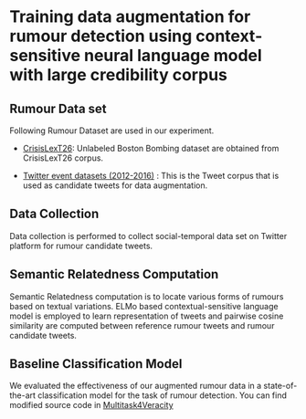 # Training data augmentation for rumour detection using context-sensitive neural language model with large credibility corpus

## Rumour Data set

Following Rumour Dataset are used in our experiment.

* [CrisisLexT26](https://github.com/sajao/CrisisLex/tree/master/data/CrisisLexT26): Unlabeled Boston Bombing dataset are obtained from CrisisLexT26 corpus.

* [Twitter event datasets (2012-2016)](https://figshare.com/articles/Twitter_event_datasets_2012-2016_/5100460) : This is the Tweet corpus that is  used as candidate tweets for data augmentation. 

## Data Collection

Data collection is performed to collect social-temporal data set on Twitter platform for rumour candidate tweets.

## Semantic Relatedness Computation

Semantic Relatedness computation is to locate various forms of rumours based on textual variations. 
ELMo based contextual-sensitive language model is employed to learn representation of tweets and 
pairwise cosine similarity are computed between reference rumour tweets and rumour candidate tweets.

## Baseline Classification Model

We evaluated the effectiveness of our augmented rumour data in a state-of-the-art classification model for the task of rumour detection. You can find modified source code in [Multitask4Veracity](https://github.com/soojihan/Multitask4Veracity)
